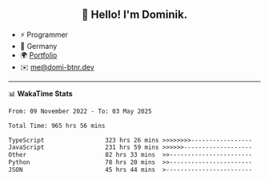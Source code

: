 <h2 align="center">👋 Hello! I'm Dominik.</h2>

- ⚡ Programmer
- 📍 Germany
- 🌍 [Portfolio](https://domi-btnr.dev)
- ✉️ [me@domi-btnr.dev](mailto://me@domi-btnr.dev)

---
📊 **WakaTime Stats**
<!--START_SECTION:waka-->

```txt
From: 09 November 2022 - To: 03 May 2025

Total Time: 965 hrs 56 mins

TypeScript                 323 hrs 26 mins >>>>>>>>-----------------   33.49 %
JavaScript                 231 hrs 59 mins >>>>>>-------------------   24.02 %
Other                      82 hrs 33 mins  >>-----------------------   08.55 %
Python                     78 hrs 20 mins  >>-----------------------   08.11 %
JSON                       45 hrs 44 mins  >------------------------   04.74 %
```

<!--END_SECTION:waka-->
